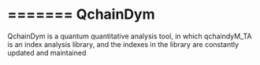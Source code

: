 =======
QchainDym
=======
QchainDym is a quantum quantitative analysis tool, in which qchaindyM_TA is an index analysis library, and the indexes in the library are constantly updated and maintained
